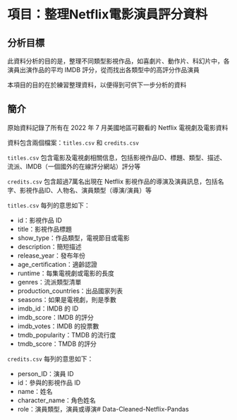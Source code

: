 # 項目：整理Netflix電影演員評分資料

## 分析目標

此資料分析的目的是，整理不同類型影視作品，如喜劇片、動作片、科幻片中，各演員出演作品的平均 IMDB 評分，從而找出各類型中的高評分作品演員

本項目的目的在於練習整理資料，以便得到可供下一步分析的資料

## 簡介

原始資料記錄了所有在 2022 年 7 月美國地區可觀看的 Netflix 電視劇及電影資料

資料包含兩個檔案：`titles.csv` 和 `credits.csv`

`titles.csv` 包含電影及電視劇相關信息，包括影視作品ID、標題、類型、描述、流派、IMDB（一個國外的在線評分網站）評分等 

`credits.csv` 包含超過7萬名出現在 Netflix 影視作品的導演及演員訊息，包括名字、影視作品ID、人物名、演員類型（導演/演員）等

`titles.csv` 每列的意思如下：
- id：影視作品 ID
- title：影視作品標題
- show_type：作品類型，電視節目或電影
- description：簡短描述
- release_year：發布年份
- age_certification：適齡認證
- runtime：每集電視劇或電影的長度
- genres：流派類型清單
- production_countries：出品國家列表
- seasons：如果是電視劇，則是季數
- imdb_id：IMDB 的 ID
- imdb_score：IMDB 的評分
- imdb_votes：IMDB 的投票數
- tmdb_popularity：TMDB 的流行度
- tmdb_score：TMDB 的評分

`credits.csv` 每列的意思如下：
- person_ID：演員 ID
- id：參與的影視作品 ID
- name：姓名
- character_name：角色姓名
- role：演員類型，演員或導演# Data-Cleaned-Netflix-Pandas
